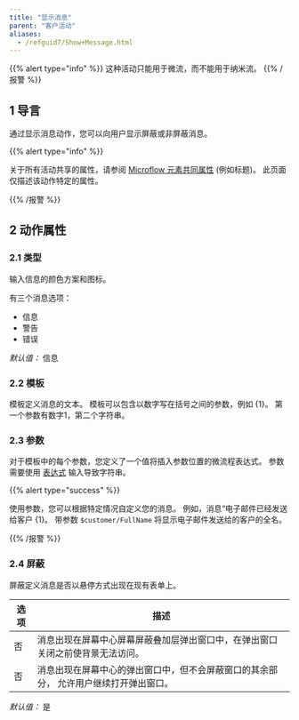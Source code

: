 ```yaml
---
title: "显示消息"
parent: "客户活动"
aliases:
  - /refguid7/Show+Message.html
---
```


{{% alert type="info" %}}
这种活动只能用于微流，而不能用于纳米流。
{{% /报警 %}}

## 1 导言

通过显示消息动作，您可以向用户显示屏蔽或非屏蔽消息。

{{% alert type="info" %}}

关于所有活动共享的属性，请参阅 [Microflow 元素共同属性](microflow-element-common-properties) (例如标题)。 此页面仅描述该动作特定的属性。

{{% /报警 %}}

## 2 动作属性

### 2.1 类型

输入信息的颜色方案和图标。

有三个消息选项：

* 信息
* 警告
* 错误

_默认值：_ 信息

### 2.2 模板

模板定义消息的文本。 模板可以包含以数字写在括号之间的参数，例如 {1}。 第一个参数有数字1，第二个字符串。

### 2.3 参数

对于模板中的每个参数，您定义了一个值将插入参数位置的微流程表达式。 参数需要使用 [表达式](expressions) 输入导致字符串。

{{% alert type="success" %}}

使用参数，您可以根据特定情况自定义您的消息。 例如，消息“电子邮件已经发送给客户 {1}。 带参数 `$customer/FullName` 将显示电子邮件发送给的客户的全名。

{{% /报警 %}}

### 2.4 屏蔽

屏蔽定义消息是否以悬停方式出现在现有表单上。

| 选项 | 描述                                          |
| -- | ------------------------------------------- |
| 否  | 消息出现在屏幕中心屏幕屏蔽叠加层弹出窗口中，在弹出窗口关闭之前使背景无法访问。     |
| 否  | 消息出现在屏幕中心的弹出窗口中，但不会屏蔽窗口的其余部分， 允许用户继续打开弹出窗口。 |

_默认值：_ 是
